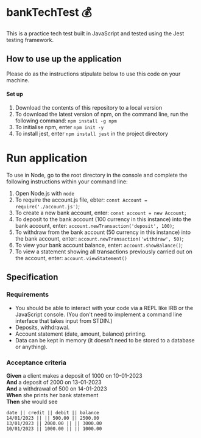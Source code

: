 # bankTechTest :moneybag:

This is a practice tech test built in JavaScript and tested using the Jest testing framework.

## How to use up the application
Please do as the instructions stipulate below to use this code on your machine.
#### Set up
1. Download the contents of this repository to a local version
2. To download the latest version of npm, on the command line, run the following command: `npm install -g npm`
3. To initialise npm, enter `npm init -y`
4. To install jest, enter `npm install jest` in the project directory

# Run application
To use in Node, go to the root directory in the console and complete the following instructions within your command line:
1. Open Node.js with `node`
2. To require the account.js file, ebter: `const Account = require('./account.js')`;
3. To create a new bank account, enter: `const account = new Account;`
4. To deposit to the bank account (100 currency in this instance) into the bank account, enter: `account.newTransaction('deposit', 100)`;
5. To withdraw from the bank account (50 currency in this instance) into the bank account, enter: `account.newTransaction('withdraw', 50)`;
6. To view your bank account balance, enter: `account.showBalance()`;
7. To view a statement showing all transactions previously carried out on the account, enter: `account.viewStatement()`


## Specification

### Requirements

* You should be able to interact with your code via a REPL like IRB or the JavaScript console.  (You don't need to implement a command line interface that takes input from STDIN.)
* Deposits, withdrawal.
* Account statement (date, amount, balance) printing.
* Data can be kept in memory (it doesn't need to be stored to a database or anything).

### Acceptance criteria

**Given** a client makes a deposit of 1000 on 10-01-2023  
**And** a deposit of 2000 on 13-01-2023  
**And** a withdrawal of 500 on 14-01-2023  
**When** she prints her bank statement  
**Then** she would see

```
date || credit || debit || balance
14/01/2023 || || 500.00 || 2500.00
13/01/2023 || 2000.00 || || 3000.00
10/01/2023 || 1000.00 || || 1000.00
```